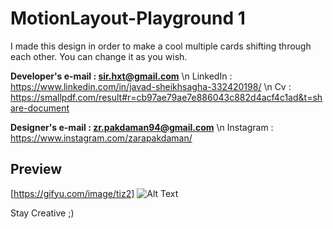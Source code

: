 # MotionLayout-Playground 1

I made this design in order to make a cool multiple cards shifting through each other. You can change it as you wish.


   **Developer's e-mail : sir.hxt@gmail.com** \n
   LinkedIn : https://www.linkedin.com/in/javad-sheikhsagha-332420198/ \n
   Cv : https://smallpdf.com/result#r=cb97ae79ae7e886043c882d4acf4c1ad&t=share-document
    
   **Designer's e-mail : zr.pakdaman94@gmail.com** \n
   Instagram : https://www.instagram.com/zarapakdaman/

## Preview
[https://gifyu.com/image/tiz2]
![Alt Text](https://github.com/JavadSheikhsagha/MotionLayout-Playground1/blob/main/20210422_143747.gif)


Stay Creative ;)
